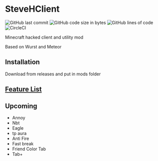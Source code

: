 # SteveHClient
![GitHub last commit](https://img.shields.io/github/last-commit/crazymoose77756/SteveHClient)
![GitHub code size in bytes](https://img.shields.io/github/languages/code-size/crazymoose77756/SteveHClient)
![GitHub lines of code](https://tokei.rs/b1/github/crazymoose77756/SteveHClient)
![CircleCI](https://circleci.com/gh/MeteorDevelopment/meteor-client/tree/master.svg?style=svg)


Minecraft hacked client and utility mod


Based on Wurst and Meteor

## Installation
Download from releases and put in mods folder




## [Feature List](https://github.com/crazymoose77756/SteveHClient/wiki/Features)


## Upcoming
- Annoy
- Nbt
- Eagle
- tp aura
- Anti Fire
- Fast break
- Friend Color Tab
- Tab+


